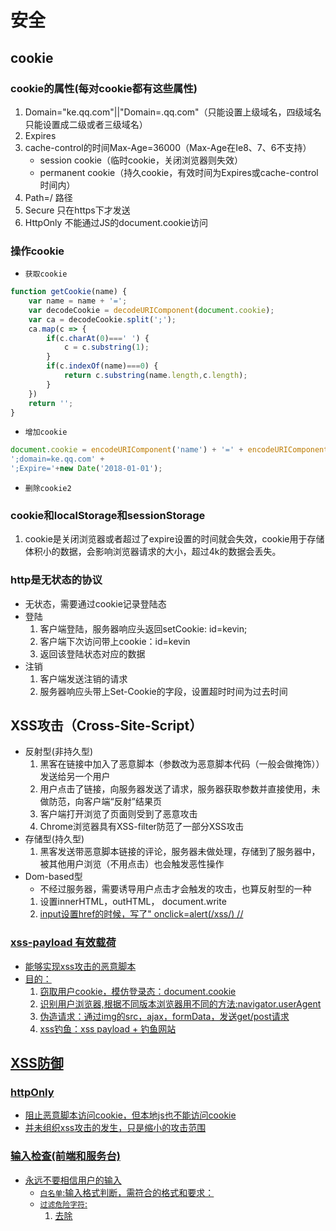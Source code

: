 # 安全
## cookie
### cookie的属性(每对cookie都有这些属性)
1. Domain="ke.qq.com"||"Domain=.qq.com"（只能设置上级域名，四级域名只能设置成二级或者三级域名）
2. Expires
3. cache-control的时间Max-Age=36000（Max-Age在Ie8、7、6不支持）
    * session cookie（临时cookie，关闭浏览器则失效）
    * permanent cookie（持久cookie，有效时间为Expires或cache-control时间内）
4. Path=/ 路径
5. Secure 只在https下才发送
6. HttpOnly 不能通过JS的document.cookie访问

### 操作cookie
* `获取cookie`
```javascript
function getCookie(name) {
    var name = name + '='; 
    var decodeCookie = decodeURIComponent(document.cookie);
    var ca = decodeCookie.split(';');
    ca.map(c => {
        if(c.charAt(0)===' ') {
            c = c.substring(1);
        }
        if(c.indexOf(name)===0) {
            return c.substring(name.length,c.length);
        }
    })
    return '';
}
```
* `增加cookie`
```javascript
document.cookie = encodeURIComponent('name') + '=' + encodeURIComponent('value') +
';domain=ke.qq.com' + 
';Expire='+new Date('2018-01-01');
```

* `删除cookie2`

### cookie和localStorage和sessionStorage
1. cookie是关闭浏览器或者超过了expire设置的时间就会失效，cookie用于存储体积小的数据，会影响浏览器请求的大小，超过4k的数据会丢失。

### http是无状态的协议
* 无状态，需要通过cookie记录登陆态
* 登陆
    1. 客户端登陆，服务器响应头返回setCookie: id=kevin;
    2. 客户端下次访问带上cookie：id=kevin
    3. 返回该登陆状态对应的数据
* 注销
    1. 客户端发送注销的请求
    2. 服务器响应头带上Set-Cookie的字段，设置超时时间为过去时间

## XSS攻击（Cross-Site-Script）
* 反射型(非持久型)
    1. 黑客在链接中加入了恶意脚本（参数改为恶意脚本代码（一般会做掩饰））发送给另一个用户
    2. 用户点击了链接，向服务器发送了请求，服务器获取参数并直接使用，未做防范，向客户端“反射”结果页
    3. 客户端打开浏览了页面则受到了恶意攻击
    4. Chrome浏览器具有XSS-filter防范了一部分XSS攻击
* 存储型(持久型)
    1. 黑客发送带恶意脚本链接的评论，服务器未做处理，存储到了服务器中，被其他用户浏览（不用点击）也会触发恶性操作
* Dom-based型
    * 不经过服务器，需要诱导用户点击才会触发的攻击，也算反射型的一种
    1. 设置innerHTML，outHTML， document.write
    2. <a href=""> input设置href的时候，写了" onclick=alert(/xss/) //

### xss-payload 有效载荷
* 能够实现xss攻击的恶意脚本
* 目的：
    1. 窃取用户cookie，模仿登录态：document.cookie
    2. 识别用户浏览器,根据不同版本浏览器用不同的方法:navigator.userAgent
    3. 伪造请求：通过img的src，ajax，formData，发送get/post请求
    4. xss钓鱼：xss payload + 钓鱼网站

## XSS防御
### httpOnly
* 阻止恶意脚本访问cookie，但本地js也不能访问cookie
* 并未组织xss攻击的发生，只是缩小的攻击范围

### 输入检查(前端和服务台)
* 永远不要相信用户的输入
    * `白名单`:输入格式判断，需符合的格式和要求：
    * `过滤危险字符`: 
        1. 去除<script>、javascript、onclick
        2. `黑名单`:转义特殊字符<>&\"'，使其变成文本
        ```javascript
        //转义HTML特殊字符
        function htmlEscape(str) {
            return String(str)
            .replace(/&/g,'&amp;')
            .replace(/"/g,'&quot')
            .replace(/'/g,'&#39')
            .replace(/</g,'&lt')
            .replace(/>/g,'&gt;')
        }
        ```
### 输出检查
* 最后一道防线，根据不同场景对数据进行处理
* xss payload的输出场景
    * html执行环境-> HtmlEncode()
    1. HTML标签中
    2. HTML属性中
    * js解析环境-> JavascriptEncode()//使用'\'
    3. script标签中
    4. 事件属性中
    * URL解析环境-> URLEncode()
    5. url中(src/href) encodeURI

## web相关的编码
### encodeURI
* 用于编码URI，编码一个URL，不转义保留字符和非转义字符
### encodeURIComponent
* 用于编码URI参数，不然会把url也编码了

## CSRF（跨站请求伪造）
* 通过登陆的身份，伪造一个转账操作

